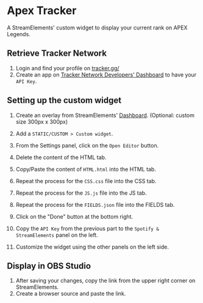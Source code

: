 # Apex Tracker
A StreamElements' custom widget to display your current rank on APEX Legends.

## Retrieve Tracker Network
1. Login and find your profile on [tracker.gg/](https://apex.tracker.gg/)
2. Create an app on [Tracker Network Developers' Dashboard](https://tracker.gg/developers/docs/getting-started) to have your `API Key`.

## Setting up the custom widget
1. Create an overlay from StreamElements' [Dashboard](https://streamelements.com/dashboard/overlays). (Optional: custom size 300px x 300px)

2. Add a `STATIC/CUSTOM > Custom widget`.

3. From the Settings panel, click on the `Open Editor` button.

4. Delete the content of the HTML tab.

5. Copy/Paste the content of `HTML.html` into the HTML tab.

6. Repeat the process for the `CSS.css` file into the CSS tab.

7. Repeat the process for the `JS.js` file into the JS tab.

8. Repeat the process for the `FIELDS.json` file into the FIELDS tab.

9. Click on the "Done" button at the bottom right.

10. Copy the `API Key` from the previous part to the `Spotify & StreamElements` panel on the left.

11. Customize the widget using the other panels on the left side.

## Display in OBS Studio
1. After saving your changes, copy the link from the upper right corner on StreamElements.
2. Create a browser source and paste the link.